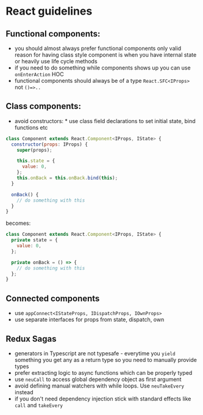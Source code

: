 # React guidelines

## Functional components:

* you should almost always prefer functional components only valid reason for having class style
  component is when you have internal state or heavily use life cycle methods
* if you need to do something while components shows up you can use `onEnterAction` HOC
* functional components should always be of a type `React.SFC<IProps>` not `()=>..`

## Class components:

* avoid constructors: \* use class field declarations to set initial state, bind functions etc

```javascript
class Component extends React.Component<IProps, IState> {
  constructor(props: IProps) {
    super(props);

    this.state = {
      value: 0,
    };
    this.onBack = this.onBack.bind(this);
  }

  onBack() {
    // do something with this
  }
}
```

becomes:

```javascript
class Component extends React.Component<IProps, IState> {
  private state = {
    value: 0,
  };

  private onBack = () => {
    // do something with this
  };
}
```

## Connected components

* use `appConnect<IStateProps, IDispatchProps, IOwnProps>`
* use separate interfaces for props from state, dispatch, own

## Redux Sagas

* generators in Typescript are not typesafe - everytime you `yield` something you get any as a
  return type so you need to manually provide types
* prefer extracting logic to async functions which can be properly typed
* use `neuCall` to access global dependency object as first argument
* avoid defining manual watchers with while loops. Use `neuTakeEvery` instead
* if you don't need dependency injection stick with standard effects like `call` and `takeEvery`
